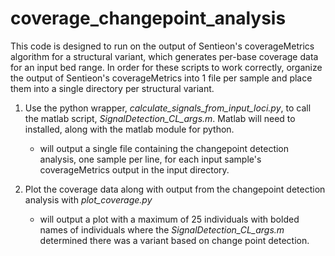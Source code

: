 # coverage_changepoint_analysis
This code is designed to run on the output of Sentieon's coverageMetrics algorithm for a structural variant, which generates per-base coverage data for an input bed range. In order for these scripts to work correctly, organize the output of Sentieon's coverageMetrics into 1 file per sample and place them into a single directory per structural variant. 

1. Use the python wrapper, *calculate_signals_from_input_loci.py*, to call the matlab script, *SignalDetection_CL_args.m*. Matlab will need to installed, along with the matlab module for python. 
    * will output a single file containing the changepoint detection analysis, one sample per line, for each input sample's coverageMetrics output in the input 
  directory.

2. Plot the coverage data along with output from the changepoint detection analysis with *plot_coverage.py*
    * will output a plot with a maximum of 25 individuals with bolded names of individuals where the *SignalDetection_CL_args.m* determined there was a variant based   on change point detection. 
